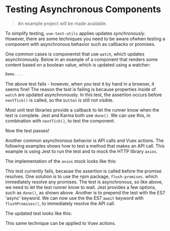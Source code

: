 # Testing Asynchronous Components

> An example project will be made available.

To simplify testing, `vue-test-utils` applies updates _synchronously_. However, there are some techniques you need to be aware ofwhen testing a component with asynchronous behavior such as callbacks or promises.

One common cases is componentst that use `watch`, which updates asynchronously. Below in an example of a component that renders some content based on a boolean value, which is updated using a watcher:

``` js
Demo....
```
The above test fails - however, when you test it by hand in a browser, it seems fine!  The reason the test is failing is because properties inside of `watch` are updated asynchronously. In this test, the assertion occurs before `nextTick()` is called, so the `button` is still not visible.

Most unit test libraries provide a callback to let the runner know when the test is complete. Jest and Karma both use `done()`. We can use this, in combination with `nextTick()`, to test the component.

Now the test passes! 

Another common asynchronous behavior is API calls and Vuex actions. The following examples shows how to test a method that makes an API call. This example is using Jest to run the test and to mock the HTTP library `axios`.

The implementation of the `axios` mock looks like this:

This test currently fails, because the assertion is called before the promise resolves. One solution is to use the npm package, `flush-promises`. which immediately resolve any promises. The test is asynchronous, so like above, we need to let the test runner know to wait. Jest provides a few options, such as `done()`, as shown above. Another is to prepend the test with the ES7 'async' keyword. We can now use the the ES7 `await` keyword with `flushPromises()`, to immediately resolve the API call.

The updated test looks like this:

This same technique can be applied to Vuex actions.

